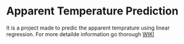 # Apparent Temperature Prediction
It is a project made to predic the apparent temprature using linear regression. For more detailde information go thorough <a href="https://github.com/SrajanKumarShukla/Apparent-Temperature-Prediction/wiki">WIKI</a>
